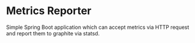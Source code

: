 # Metrics Reporter

Simple Spring Boot application which can accept metrics via HTTP request and report them to graphite via statsd.